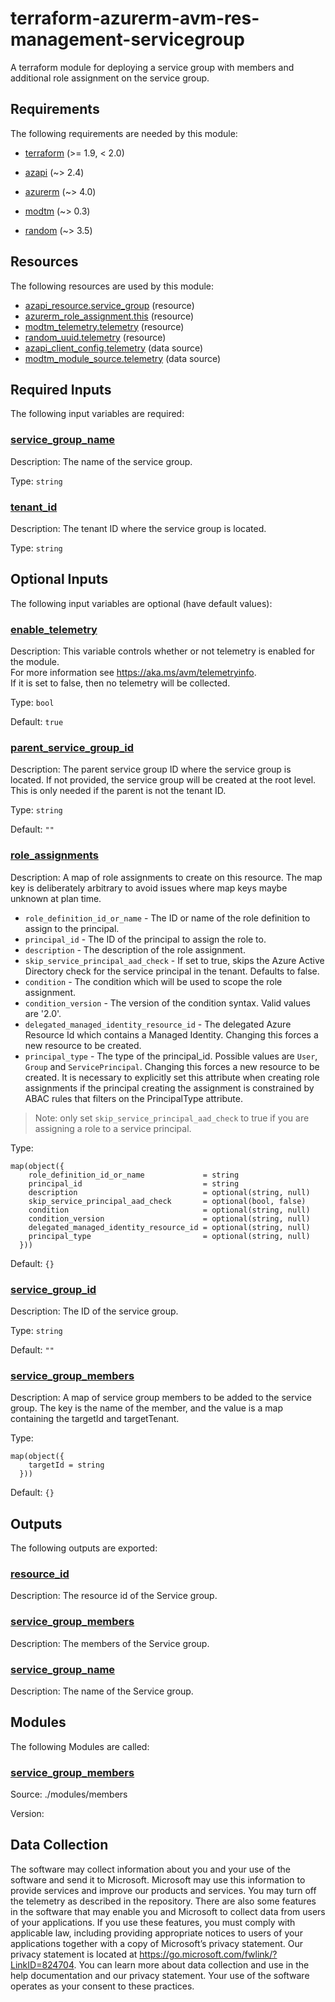 <!-- BEGIN_TF_DOCS -->
<!-- Code generated by terraform-docs. DO NOT EDIT. -->
# terraform-azurerm-avm-res-management-servicegroup

A terraform module for deploying a service group with members and additional role assignment on the service group.

<!-- markdownlint-disable MD033 -->
## Requirements

The following requirements are needed by this module:

- <a name="requirement_terraform"></a> [terraform](#requirement\_terraform) (>= 1.9, < 2.0)

- <a name="requirement_azapi"></a> [azapi](#requirement\_azapi) (~> 2.4)

- <a name="requirement_azurerm"></a> [azurerm](#requirement\_azurerm) (~> 4.0)

- <a name="requirement_modtm"></a> [modtm](#requirement\_modtm) (~> 0.3)

- <a name="requirement_random"></a> [random](#requirement\_random) (~> 3.5)

## Resources

The following resources are used by this module:

- [azapi_resource.service_group](https://registry.terraform.io/providers/Azure/azapi/latest/docs/resources/resource) (resource)
- [azurerm_role_assignment.this](https://registry.terraform.io/providers/hashicorp/azurerm/latest/docs/resources/role_assignment) (resource)
- [modtm_telemetry.telemetry](https://registry.terraform.io/providers/azure/modtm/latest/docs/resources/telemetry) (resource)
- [random_uuid.telemetry](https://registry.terraform.io/providers/hashicorp/random/latest/docs/resources/uuid) (resource)
- [azapi_client_config.telemetry](https://registry.terraform.io/providers/Azure/azapi/latest/docs/data-sources/client_config) (data source)
- [modtm_module_source.telemetry](https://registry.terraform.io/providers/azure/modtm/latest/docs/data-sources/module_source) (data source)

<!-- markdownlint-disable MD013 -->
## Required Inputs

The following input variables are required:

### <a name="input_service_group_name"></a> [service\_group\_name](#input\_service\_group\_name)

Description: The name of the service group.

Type: `string`

### <a name="input_tenant_id"></a> [tenant\_id](#input\_tenant\_id)

Description: The tenant ID where the service group is located.

Type: `string`

## Optional Inputs

The following input variables are optional (have default values):

### <a name="input_enable_telemetry"></a> [enable\_telemetry](#input\_enable\_telemetry)

Description: This variable controls whether or not telemetry is enabled for the module.  
For more information see <https://aka.ms/avm/telemetryinfo>.  
If it is set to false, then no telemetry will be collected.

Type: `bool`

Default: `true`

### <a name="input_parent_service_group_id"></a> [parent\_service\_group\_id](#input\_parent\_service\_group\_id)

Description: The parent service group ID where the service group is located. If not provided, the service group will be created at the root level. This is only needed if the parent is not the tenant ID.

Type: `string`

Default: `""`

### <a name="input_role_assignments"></a> [role\_assignments](#input\_role\_assignments)

Description: A map of role assignments to create on this resource. The map key is deliberately arbitrary to avoid issues where map keys maybe unknown at plan time.

- `role_definition_id_or_name` - The ID or name of the role definition to assign to the principal.
- `principal_id` - The ID of the principal to assign the role to.
- `description` - The description of the role assignment.
- `skip_service_principal_aad_check` - If set to true, skips the Azure Active Directory check for the service principal in the tenant. Defaults to false.
- `condition` - The condition which will be used to scope the role assignment.
- `condition_version` - The version of the condition syntax. Valid values are '2.0'.
- `delegated_managed_identity_resource_id` - The delegated Azure Resource Id which contains a Managed Identity. Changing this forces a new resource to be created.
- `principal_type` - The type of the principal\_id. Possible values are `User`, `Group` and `ServicePrincipal`. Changing this forces a new resource to be created. It is necessary to explicitly set this attribute when creating role assignments if the principal creating the assignment is constrained by ABAC rules that filters on the PrincipalType attribute.

> Note: only set `skip_service_principal_aad_check` to true if you are assigning a role to a service principal.

Type:

```hcl
map(object({
    role_definition_id_or_name             = string
    principal_id                           = string
    description                            = optional(string, null)
    skip_service_principal_aad_check       = optional(bool, false)
    condition                              = optional(string, null)
    condition_version                      = optional(string, null)
    delegated_managed_identity_resource_id = optional(string, null)
    principal_type                         = optional(string, null)
  }))
```

Default: `{}`

### <a name="input_service_group_id"></a> [service\_group\_id](#input\_service\_group\_id)

Description: The ID of the service group.

Type: `string`

Default: `""`

### <a name="input_service_group_members"></a> [service\_group\_members](#input\_service\_group\_members)

Description: A map of service group members to be added to the service group. The key is the name of the member, and the value is a map containing the targetId and targetTenant.

Type:

```hcl
map(object({
    targetId = string
  }))
```

Default: `{}`

## Outputs

The following outputs are exported:

### <a name="output_resource_id"></a> [resource\_id](#output\_resource\_id)

Description: The resource id of the Service group.

### <a name="output_service_group_members"></a> [service\_group\_members](#output\_service\_group\_members)

Description: The members of the Service group.

### <a name="output_service_group_name"></a> [service\_group\_name](#output\_service\_group\_name)

Description: The name of the Service group.

## Modules

The following Modules are called:

### <a name="module_service_group_members"></a> [service\_group\_members](#module\_service\_group\_members)

Source: ./modules/members

Version:

<!-- markdownlint-disable-next-line MD041 -->
## Data Collection

The software may collect information about you and your use of the software and send it to Microsoft. Microsoft may use this information to provide services and improve our products and services. You may turn off the telemetry as described in the repository. There are also some features in the software that may enable you and Microsoft to collect data from users of your applications. If you use these features, you must comply with applicable law, including providing appropriate notices to users of your applications together with a copy of Microsoft’s privacy statement. Our privacy statement is located at <https://go.microsoft.com/fwlink/?LinkID=824704>. You can learn more about data collection and use in the help documentation and our privacy statement. Your use of the software operates as your consent to these practices.
<!-- END_TF_DOCS -->